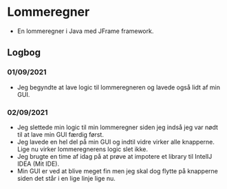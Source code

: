 # Lommeregner
- En lommeregner i Java med JFrame framework.

## Logbog
### 01/09/2021
- Jeg begyndte at lave logic til lommeregneren og lavede også lidt af min GUI.


### 02/09/2021
- Jeg slettede min logic til min lommeregner siden jeg indså jeg var nødt til at lave min GUI færdig først.
- Jeg lavede en hel del på min GUI og indtil vidre virker alle knapperne. Lige nu virker lommeregnerens logic slet ikke.
- Jeg brugte en time af idag på at prøve at impotere et library til IntelIJ IDEA (Mit IDE).
- Min GUI er ved at blive meget fin men jeg skal dog flytte på knapperne siden det står i en lige linje lige nu.
